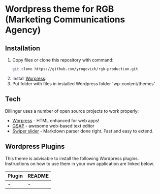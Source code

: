# Wordpress theme for RGB (Marketing Communications Agency)

## Installation

1. Copy files or clone this repository with command:
    ```sh
    git clone https://github.com/yrogovich/rgb-production.git
    ```
2. Install [Worpress].
3. Put folder with files in installed Wordpress folder 'wp-content/themes'

## Tech

Dillinger uses a number of open source projects to work properly:

- [Worpress] - HTML enhanced for web apps!
- [GSAP] - awesome web-based text editor
- [Swiper slider] - Markdown parser done right. Fast and easy to extend.

## Wordpress Plugins

This theme is advisable to install the following Wordpress plugins.
Instructions on how to use them in your own application are linked below.

| Plugin | README |
| ------ | ------ |
| - | - |

[//]: # (These are reference links used in the body of this note and get stripped out when the markdown processor does its job. There is no need to format nicely because it shouldn't be seen. Thanks SO - http://stackoverflow.com/questions/4823468/store-comments-in-markdown-syntax)

   [Worpress]: <https://wordpress.org/r>
   [GSAP]: <https://greensock.com/gsap>
   [Swiper slider]: <https://swiperjs.com>